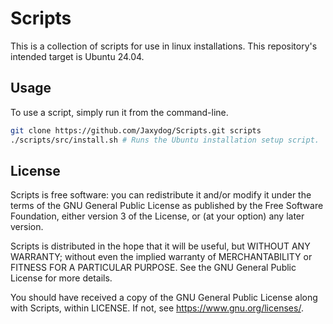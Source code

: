 # Scripts

This is a collection of scripts for use in linux installations. This repository's intended target is Ubuntu 24.04.

## Usage

To use a script, simply run it from the command-line.

```sh
git clone https://github.com/Jaxydog/Scripts.git scripts
./scripts/src/install.sh # Runs the Ubuntu installation setup script.
```

## License

Scripts is free software: you can redistribute it and/or modify it under the terms of the GNU General Public License as published by the Free Software Foundation, either version 3 of the License, or (at your option) any later version.

Scripts is distributed in the hope that it will be useful, but WITHOUT ANY WARRANTY; without even the implied warranty of MERCHANTABILITY or FITNESS FOR A PARTICULAR PURPOSE. See the GNU General Public License for more details.

You should have received a copy of the GNU General Public License along with Scripts, within LICENSE. If not, see <https://www.gnu.org/licenses/>.
